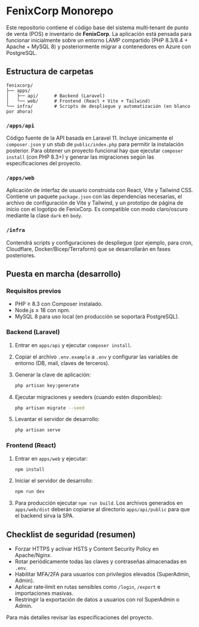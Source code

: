 # FenixCorp Monorepo

Este repositorio contiene el código base del sistema multi‑tenant de punto de venta (POS) e inventario de **FenixCorp**.  La aplicación está pensada para funcionar inicialmente sobre un entorno LAMP compartido (PHP 8.3/8.4 + Apache + MySQL 8) y posteriormente migrar a contenedores en Azure con PostgreSQL.

## Estructura de carpetas

```
fenixcorp/
├── apps/
│   ├── api/      # Backend (Laravel)
│   └── web/      # Frontend (React + Vite + Tailwind)
└── infra/        # Scripts de despliegue y automatización (en blanco por ahora)
```

### `/apps/api`

Código fuente de la API basada en Laravel 11.  Incluye únicamente el `composer.json` y un stub de `public/index.php` para permitir la instalación posterior.  Para obtener un proyecto funcional hay que ejecutar `composer install` (con PHP 8.3+) y generar las migraciones según las especificaciones del proyecto.

### `/apps/web`

Aplicación de interfaz de usuario construida con React, Vite y Tailwind CSS.  Contiene un paquete `package.json` con las dependencias necesarias, el archivo de configuración de Vite y Tailwind, y un prototipo de página de inicio con el logotipo de FenixCorp.  Es compatible con modo claro/oscuro mediante la clase `dark` en `body`.

### `/infra`

Contendrá scripts y configuraciones de despliegue (por ejemplo, para cron, Cloudflare, Docker/Bicep/Terraform) que se desarrollarán en fases posteriores.

## Puesta en marcha (desarrollo)

### Requisitos previos

- PHP ≥ 8.3 con Composer instalado.
- Node.js ≥ 18 con npm.
- MySQL 8 para uso local (en producción se soportará PostgreSQL).

### Backend (Laravel)

1. Entrar en `apps/api` y ejecutar `composer install`.
2. Copiar el archivo `.env.example` a `.env` y configurar las variables de entorno (DB, mail, claves de terceros).
3. Generar la clave de aplicación:

   ```sh
   php artisan key:generate
   ```

4. Ejecutar migraciones y seeders (cuando estén disponibles):

   ```sh
   php artisan migrate --seed
   ```

5. Levantar el servidor de desarrollo:

   ```sh
   php artisan serve
   ```

### Frontend (React)

1. Entrar en `apps/web` y ejecutar:

   ```sh
   npm install
   ```

2. Iniciar el servidor de desarrollo:

   ```sh
   npm run dev
   ```

3. Para producción ejecutar `npm run build`.  Los archivos generados en `apps/web/dist` deberán copiarse al directorio `apps/api/public` para que el backend sirva la SPA.

## Checklist de seguridad (resumen)

- Forzar HTTPS y activar HSTS y Content Security Policy en Apache/Nginx.
- Rotar periódicamente todas las claves y contraseñas almacenadas en `.env`.
- Habilitar MFA/2FA para usuarios con privilegios elevados (SuperAdmin, Admin).
- Aplicar rate‑limit en rutas sensibles como `/login`, `/export` e importaciones masivas.
- Restringir la exportación de datos a usuarios con rol SuperAdmin o Admin.

Para más detalles revisar las especificaciones del proyecto.
